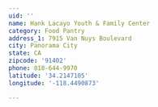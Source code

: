 ```yaml
---
uid: ''
name: Hank Lacayo Youth & Family Center
category: Food Pantry
address_1: 7915 Van Nuys Boulevard
city: Panorama City
state: CA
zipcode: '91402'
phone: 818-644-9970
latitude: '34.2147105'
longitude: '-118.4490873'

---
```

